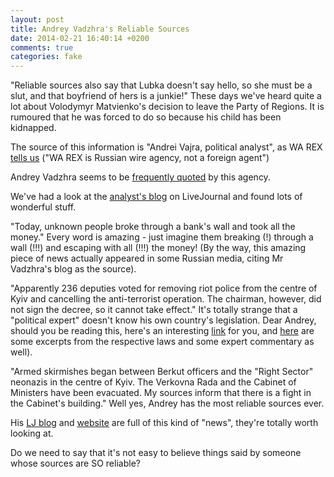```yaml
---
layout: post
title: Andrey Vadzhra's Reliable Sources
date: 2014-02-21 16:40:14 +0200
comments: true
categories: fake
---
```

"Reliable sources also say that Lubka doesn't say hello, so she must be a slut, and that boyfriend of hers is a junkie!"These days we've heard quite a lot about Volodymyr Matvienko's decision to leave the Party of Regions. It is rumoured that he was forced to do so because his child has been kidnapped.

The source of this information is "Andrei Vajra, political analyst", as WA REX [tells us](http://www.iarex.ru/articles/45411.html) ("WA REX is Russian wire agency, not a foreign agent")

Andrey Vadzhra seems to be [frequently quoted](http://www.iarex.ru/keywords/601.html)
 by this agency.

We've had a look at the [analyst's blog](http://andreyvadjra.livejournal.com) on LiveJournal and found lots of wonderful stuff.

"Today, unknown people broke through a bank's wall and took all the money." Every word is amazing - just imagine them breaking (!) through a wall (!!!) and escaping with all (!!!) the money! (By the way, this amazing piece of news actually appeared in some Russian media, citing Mr Vadzhra's blog as the source).

"Apparently 236 deputies voted for removing riot police from the centre of Kyiv and cancelling the anti-terrorist operation. The chairman, however, did not sign the decree, so it cannot take effect." It's totally strange that a "political expert" doesn't know his own country's legislation. Dear Andrey, should you be reading this, here's an interesting [link](http://zakon4.rada.gov.ua/laws/show/1861-17) for you, and [here](http://vybor.ua/article/zakonotvorchestvo/verhovnaya-rada-ukrainy-20-fevralya-2014.html) are some excerpts from the respective laws and some expert commentary as well).

"Armed skirmishes began between Berkut officers and the "Right Sector" neonazis in the centre of Kyiv. The Verkovna Rada and the Cabinet of Ministers have been evacuated. My sources inform that there is a fight in the Cabinet's building." Well yes, Andrey has the most reliable sources ever.

His [LJ blog](http://andreyvadjra.livejournal.com) and [website](http://alternatio.org/) are full of this kind of "news", they're totally worth looking at.

Do we need to say that it's not easy to believe things said by someone whose sources are SO reliable?
